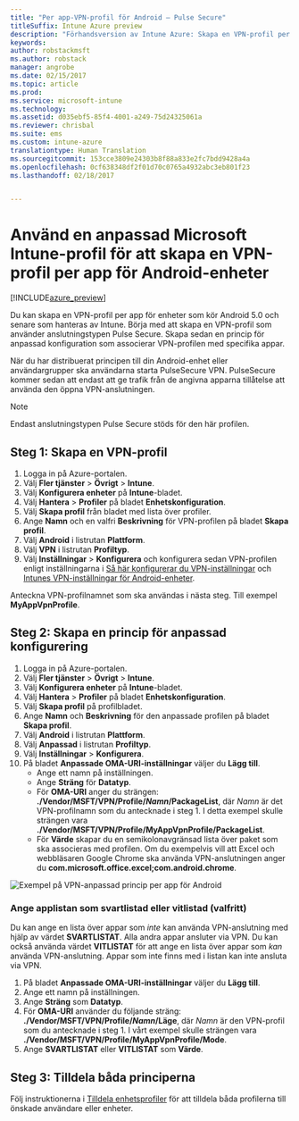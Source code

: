 ```yaml
---
title: "Per app-VPN-profil för Android – Pulse Secure"
titleSuffix: Intune Azure preview
description: "Förhandsversion av Intune Azure: Skapa en VPN-profil per app för Android-enheter som hanteras av Intune."
keywords: 
author: robstackmsft
ms.author: robstack
manager: angrobe
ms.date: 02/15/2017
ms.topic: article
ms.prod: 
ms.service: microsoft-intune
ms.technology: 
ms.assetid: d035ebf5-85f4-4001-a249-75d24325061a
ms.reviewer: chrisbal
ms.suite: ems
ms.custom: intune-azure
translationtype: Human Translation
ms.sourcegitcommit: 153cce3809e24303b8f88a833e2fc7bdd9428a4a
ms.openlocfilehash: 0cf638348df2f01d70c0765a4932abc3eb801f23
ms.lasthandoff: 02/18/2017


---
```


# <a name="use-a-microsoft-intune-custom-profile-to-create-a-per-app-vpn-profile-for-android-devices"></a>Använd en anpassad Microsoft Intune-profil för att skapa en VPN-profil per app för Android-enheter

[!INCLUDE[azure_preview](../includes/azure_preview.md)]

Du kan skapa en VPN-profil per app för enheter som kör Android 5.0 och senare som hanteras av Intune. Börja med att skapa en VPN-profil som använder anslutningstypen Pulse Secure. Skapa sedan en princip för anpassad konfiguration som associerar VPN-profilen med specifika appar.

När du har distribuerat principen till din Android-enhet eller användargrupper ska användarna starta PulseSecure VPN. PulseSecure kommer sedan att endast att ge trafik från de angivna apparna tillåtelse att använda den öppna VPN-anslutningen.

> [!NOTE]
>
> Endast anslutningstypen Pulse Secure stöds för den här profilen.


## <a name="step-1-create-a-vpn-profile"></a>Steg 1: Skapa en VPN-profil


1. Logga in på Azure-portalen.
2. Välj **Fler tjänster** > **Övrigt** > **Intune**.
3. Välj **Konfigurera enheter** på **Intune**-bladet.
2. Välj **Hantera** > **Profiler** på bladet **Enhetskonfiguration**.
2. Välj **Skapa profil** från bladet med lista över profiler.
3. Ange **Namn** och en valfri **Beskrivning** för VPN-profilen på bladet **Skapa profil**.
4. Välj **Android** i listrutan **Plattform**.
5. Välj **VPN** i listrutan **Profiltyp**.
3. Välj **Inställningar** > **Konfigurera** och konfigurera sedan VPN-profilen enligt inställningarna i [Så här konfigurerar du VPN-inställningar](how-to-configure-vpn-settings.md) och [Intunes VPN-inställningar för Android-enheter](vpn-for-android.md).

Anteckna VPN-profilnamnet som ska användas i nästa steg. Till exempel **MyAppVpnProfile**.

## <a name="step-2-create-a-custom-configuration-policy"></a>Steg 2: Skapa en princip för anpassad konfigurering

1. Logga in på Azure-portalen.
2. Välj **Fler tjänster** > **Övrigt** > **Intune**.
3. Välj **Konfigurera enheter** på **Intune**-bladet.
2. Välj **Hantera** > **Profiler** på bladet **Enhetskonfiguration**.
3. Välj **Skapa profil** på profilbladet.
4. Ange **Namn** och **Beskrivning** för den anpassade profilen på bladet **Skapa profil**.
5. Välj **Android** i listrutan **Plattform**.
6. Välj **Anpassad** i listrutan **Profiltyp**.
7. Välj **Inställningar** > **Konfigurera**.
3. På bladet **Anpassade OMA-URI-inställningar** väljer du **Lägg till**.
    - Ange ett namn på inställningen.
    - Ange **Sträng** för **Datatyp**.
    - För **OMA-URI** anger du strängen: **./Vendor/MSFT/VPN/Profile/*Namn*/PackageList**, där *Namn* är det VPN-profilnamn som du antecknade i steg 1. I detta exempel skulle strängen vara **./Vendor/MSFT/VPN/Profile/MyAppVpnProfile/PackageList**.
    - För **Värde** skapar du en semikolonavgränsad lista över paket som ska associeras med profilen. Om du exempelvis vill att Excel och webbläsaren Google Chrome ska använda VPN-anslutningen anger du **com.microsoft.office.excel;com.android.chrome**.

![Exempel på VPN-anpassad princip per app för Android](./media/android_per_app_vpn_oma_uri.png)

### <a name="set-your-app-list-to-blacklist-or-whitelist-optional"></a>Ange applistan som svartlistad eller vitlistad (valfritt)
  Du kan ange en lista över appar som *inte* kan använda VPN-anslutning med hjälp av värdet **SVARTLISTAT**. Alla andra appar ansluter via VPN.
Du kan också använda värdet **VITLISTAT** för att ange en lista över appar som *kan* använda VPN-anslutning. Appar som inte finns med i listan kan inte ansluta via VPN.
  1.    På bladet **Anpassade OMA-URI-inställningar** väljer du **Lägg till**.
  2.    Ange ett namn på inställningen.
  3.    Ange **Sträng** som **Datatyp**.
  4.    För **OMA-URI** använder du följande sträng: **./Vendor/MSFT/VPN/Profile/*Namn*/Läge**, där *Namn* är den VPN-profil som du antecknade i steg 1. I vårt exempel skulle strängen vara **./Vendor/MSFT/VPN/Profile/MyAppVpnProfile/Mode**.
  5.    Ange **SVARTLISTAT** eller **VITLISTAT** som **Värde**.



## <a name="step-3-assign-both-policies"></a>Steg 3: Tilldela båda principerna

Följ instruktionerna i [Tilldela enhetsprofiler](how-to-assign-device-profiles.md) för att tilldela båda profilerna till önskade användare eller enheter.

